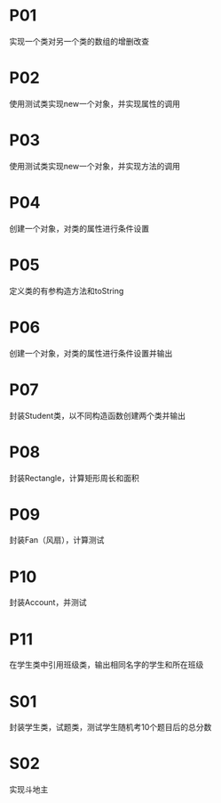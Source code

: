 # P01
实现一个类对另一个类的数组的增删改查
# P02
使用测试类实现new一个对象，并实现属性的调用
# P03
使用测试类实现new一个对象，并实现方法的调用
# P04
创建一个对象，对类的属性进行条件设置
# P05
定义类的有参构造方法和toString
# P06
创建一个对象，对类的属性进行条件设置并输出
# P07
封装Student类，以不同构造函数创建两个类并输出
# P08
封装Rectangle，计算矩形周长和面积
# P09
封装Fan（风扇），计算测试
# P10
封装Account，并测试
# P11
在学生类中引用班级类，输出相同名字的学生和所在班级
# S01
封装学生类，试题类，测试学生随机考10个题目后的总分数
# S02
实现斗地主